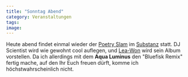 ```yaml
---
title: "Sonntag Abend"
category: Veranstaltungen
tags: 
image: 
---
```


Heute abend findet einmal wieder der [Poetry Slam](http://www.planetslam.de/) im [Substanz](http://www.substanz-muenchen.de/) statt. DJ Scientist wird wie gewohnt cool auflegen, und [Lea-Won](http://www.lea-won.net) wird sein Album vorstellen. Da ich allerdings mit dem **Aqua Luminus** den "Bluefisk Remix" fertig mache, auf den Ihr Euch freuen dürft, komme ich höchstwahrscheinlich nicht.

